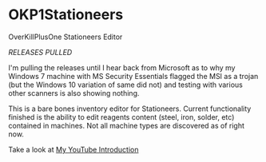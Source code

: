 # OKP1Stationeers
OverKillPlusOne Stationeers Editor

*RELEASES PULLED*

I'm pulling the releases until I hear back from Microsoft as to why my Windows 7 machine with MS Security Essentials flagged the MSI as a trojan (but the Windows 10 variation of same did not) and testing with various other scanners is also showing nothing.

This is a bare bones inventory editor for Stationeers.  Current functionality finished is the ability to edit reagents content (steel, iron, solder, etc) contained in machines.  Not all machine types are discovered as of right now.

Take a look at [My YouTube Introduction](https://youtu.be/knInAS38phQ?t=24s)
